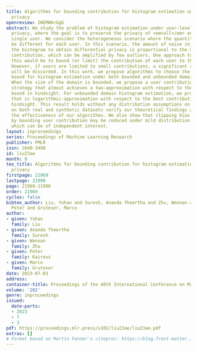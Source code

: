 ```yaml
---
title: Algorithms for bounding contribution for histogram estimation under user-level
  privacy
openreview: 2WEMW6rGgG
abstract: We study the problem of histogram estimation under user-level differential
  privacy, where the goal is to preserve the privacy of <em>all</em> entries of any
  single user. We consider the heterogeneous scenario where the quantity of data can
  be different for each user. In this scenario, the amount of noise injected into
  the histogram to obtain differential privacy is proportional to the maximum user
  contribution, which can be amplified by few outliers. One approach to circumvent
  this would be to bound (or limit) the contribution of each user to the histogram.
  However, if users are limited to small contributions, a significant amount of data
  will be discarded. In this work, we propose algorithms to choose the best user contribution
  bound for histogram estimation under both bounded and unbounded domain settings.
  When the size of the domain is bounded, we propose a user contribution bounding
  strategy that almost achieves a two-approximation with respect to the best contribution
  bound in hindsight. For unbounded domain histogram estimation, we propose an algorithm
  that is logarithmic-approximation with respect to the best contribution bound in
  hindsight. This result holds without any distribution assumptions on the data. Experiments
  on both real and synthetic datasets verify our theoretical findings and demonstrate
  the effectiveness of our algorithms. We also show that clipping bias introduced
  by bounding user contribution may be reduced under mild distribution assumptions,
  which can be of independent interest.
layout: inproceedings
series: Proceedings of Machine Learning Research
publisher: PMLR
issn: 2640-3498
id: liu23ae
month: 0
tex_title: Algorithms for bounding contribution for histogram estimation under user-level
  privacy
firstpage: 21969
lastpage: 21996
page: 21969-21996
order: 21969
cycles: false
bibtex_author: Liu, Yuhan and Suresh, Ananda Theertha and Zhu, Wennan and Kairouz,
  Peter and Gruteser, Marco
author:
- given: Yuhan
  family: Liu
- given: Ananda Theertha
  family: Suresh
- given: Wennan
  family: Zhu
- given: Peter
  family: Kairouz
- given: Marco
  family: Gruteser
date: 2023-07-03
address: 
container-title: Proceedings of the 40th International Conference on Machine Learning
volume: '202'
genre: inproceedings
issued:
  date-parts:
  - 2023
  - 7
  - 3
pdf: https://proceedings.mlr.press/v202/liu23ae/liu23ae.pdf
extras: []
# Format based on Martin Fenner's citeproc: https://blog.front-matter.io/posts/citeproc-yaml-for-bibliographies/
---
```

